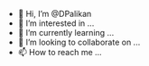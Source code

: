 - 👋 Hi, I’m @DPalikan
- 👀 I’m interested in ...
- 🌱 I’m currently learning ...
- 💞️ I’m looking to collaborate on ...
- 📫 How to reach me ...

<!---
DPalikan/DPalikan is a ✨ special ✨ repository because its `README.md` (this file) appears on your GitHub profile.
You can click the Preview link to take a look at your changes.
--->
